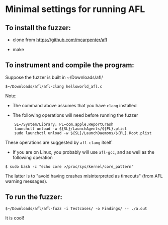 Minimal settings for running AFL
===============================

To install the fuzzer:
--------------------

- clone from https://github.com/mcarpenter/afl
 
- make  

To instrument and compile the program:
-------------------------

Suppose the fuzzer is built in ~/Downloads/afl/

```
$~/Downloads/afl/afl-clang helloworld_afl.c
```

Note:

- The command above assumes that you have `clang` installed 

- The following operations will need before running the fuzzer

```
    SL=/System/Library; PL=com.apple.ReportCrash
    launchctl unload -w ${SL}/LaunchAgents/${PL}.plist
    sudo launchctl unload -w ${SL}/LaunchDaemons/${PL}.Root.plist
```
These operations are  suggested  by `afl-clang` itself. 

- If you are on Linux, you probably will use `afl-gcc`, and as well as the following operation

```
$ sudo bash -c "echo core >/proc/sys/kernel/core_pattern"
```

The latter is to "avoid having crashes misinterpreted as timeouts" (from AFL warning messages).


To run the fuzzer:
-----------------

```
$~/Downloads/afl/afl-fuzz -i Testcases/ -o Findings/ -- ./a.out
```

It is cool! 
